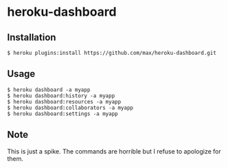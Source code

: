 # heroku-dashboard

## Installation

```
$ heroku plugins:install https://github.com/max/heroku-dashboard.git
```
    
## Usage

```
$ heroku dashboard -a myapp
$ heroku dashboard:history -a myapp
$ heroku dashboard:resources -a myapp
$ heroku dashboard:collaborators -a myapp
$ heroku dashboard:settings -a myapp
```

## Note

This is just a spike. The commands are horrible but I refuse to
apologize for them.
